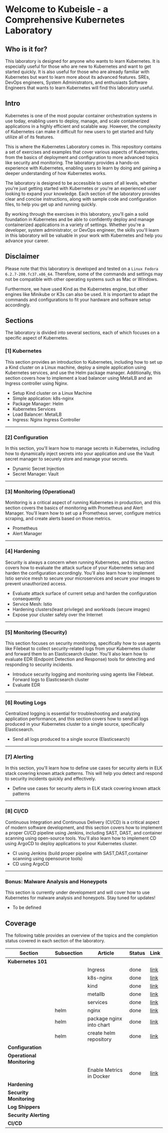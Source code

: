 # Welcome to Kubeisle - a Comprehensive Kubernetes Laboratory

## Who is it for?

This laboratory is designed for anyone who wants to learn Kubernetes. It is especially useful for those who are new to Kubernetes and want to get started quickly. It is also useful for those who are already familiar with Kubernetes but want to learn more about its advanced features. SREs, DevOps engineers, System Administrators, and enthusiasts Software Engineers that wants to learn Kubernetes will find this laboratory useful.

## Intro

Kubernetes is one of the most popular container orchestration systems in use today, enabling users to deploy, manage, and scale containerized applications in a highly efficient and scalable way. However, the complexity of Kubernetes can make it difficult for new users to get started and fully utilize all of its features.

This is where the Kubernetes Laboratory comes in. This repository contains a set of exercises and examples that cover various aspects of Kubernetes, from the basics of deployment and configuration to more advanced topics like security and monitoring. The laboratory provides a hands-on experience with Kubernetes, enabling users to learn by doing and gaining a deeper understanding of how Kubernetes works.

The laboratory is designed to be accessible to users of all levels, whether you're just getting started with Kubernetes or you're an experienced user looking to expand your knowledge. Each section of the laboratory provides clear and concise instructions, along with sample code and configuration files, to help you get up and running quickly.

By working through the exercises in this laboratory, you'll gain a solid foundation in Kubernetes and be able to confidently deploy and manage containerized applications in a variety of settings. Whether you're a developer, system administrator, or DevOps engineer, the skills you'll learn in this laboratory will be valuable in your work with Kubernetes and help you advance your career.


## Disclaimer

Please note that this laboratory is developed and tested on a `Linux Fedora 6.2.7-200.fc37.x86_64`. Therefore, some of the commands and settings may not be compatible with other operating systems such as Mac or Windows.

Furthermore, we have used Kind as the Kubernetes engine, but other engines like Minikube or K3s can also be used. It is important to adapt the commands and configurations to fit your hardware and software setup accordingly.

## Sections

The laboratory is divided into several sections, each of which focuses on a specific aspect of Kubernetes.

### [1] Kubernetes

This section provides an introduction to Kubernetes, including how to set up a Kind cluster on a Linux machine, deploy a simple application using Kubernetes services, and use the Helm package manager. Additionally, this section covers how to implement a load balancer using MetalLB and an Ingress controller using Nginx.

- Setup Kind cluster on a Linux Machine
- Simple application: k8s-nginx
- Package Manager: Helm
- Kubernetes Services
- Load Balancer: MetalLB
- Ingress: Nginx Ingress Controller

---
### [2] Configuration

In this section, you'll learn how to manage secrets in Kubernetes, including how to dynamically inject secrets into your application and use the Vault secret manager to securely store and manage your secrets.

- Dynamic Secret Injection
- Secret Manager: Vault

---
### [3] Monitoring (Operational)

Monitoring is a critical aspect of running Kubernetes in production, and this section covers the basics of monitoring with Prometheus and Alert Manager. You'll learn how to set up a Prometheus server, configure metrics scraping, and create alerts based on those metrics.

- Prometheus
- Alert Manager

---
### [4] Hardening

Security is always a concern when running Kubernetes, and this section covers how to evaluate the attack surface of your Kubernetes setup and harden the configuration accordingly. You'll also learn how to implement Istio service mesh to secure your microservices and secure your images to prevent unauthorized access.

- Evaluate attack surface of current setup and harden the configuration consequently
- Service Mesh: Istio
- Hardening clusters(least privilege) and workloads (secure images)
- Expose your cluster safely over the Internet

---
### [5] Monitoring (Security)

This section focuses on security monitoring, specifically how to use agents like Filebeat to collect security-related logs from your Kubernetes cluster and forward them to an Elasticsearch cluster. You'll also learn how to evaluate EDR (Endpoint Detection and Response) tools for detecting and responding to security incidents.

- Introduce security logging and monitoring using agents like Filebeat. Forward logs to Elasticsearch cluster
- Evaluate EDR
 
 ---
### [6] Routing Logs

Centralized logging is essential for troubleshooting and analyzing application performance, and this section covers how to send all logs produced in your Kubernetes cluster to a single source, specifically Elasticsearch.

- Send all logs produced to a single source (Elasticsearch)

---
### [7] Alerting

In this section, you'll learn how to define use cases for security alerts in ELK stack covering known attack patterns. This will help you detect and respond to security incidents quickly and effectively.

- Define use cases for security alerts in ELK stack covering known attack patterns

---
### [8] CI/CD

Continuous Integration and Continuous Delivery (CI/CD) is a critical aspect of modern software development, and this section covers how to implement a proper CI/CD pipeline using Jenkins, including SAST, DAST, and container scanning using open-source tools. You'll also learn how to implement CD using ArgoCD to deploy applications to your Kubernetes cluster.

- CI using Jenkins (build proper pipeline with SAST,DAST,container scanning using opensource tools)
- CD using ArgoCD

---
### Bonus: Malware Analysis and Honeypots

This section is currently under development and will cover how to use Kubernetes for malware analysis and honeypots. Stay tuned for updates!

- To be defined

## Coverage

The following table provides an overview of the topics and the completion status covered in each section of the laboratory.

| Section                    | Subsection | Article                  | Status | Link                                                       |
| -------------------------- | ---------- | ------------------------ | ------ | ---------------------------------------------------------- |
| **Kubernetes 101**         |            |                          |        |                                                            |
|                            |            | Ingress                  | done   | [link](01-kubernetes_101/ingress/README.md)                |
|                            |            | k8s-nginx                | done   | [link](01-kubernetes_101/k8s-nginx/README.md)              |
|                            |            | kind                     | done   | [link](01-kubernetes_101/kind/README.md)                   |
|                            |            | metallb                  | done   | [link](01-kubernetes_101/metallb/README.md)                |
|                            |            | services                 | done   | [link](01-kubernetes_101/services/README.md)               |
|                            | helm       | nginx                    | done   | [link](01-kubernetes_101/helm/helm-nginx/README.md)        |
|                            | helm       | package nginx into chart | done   | [link](01-kubernetes_101/helm/helm-package/README.md)      |
|                            | helm       | create helm repository   | done   | [link](01-kubernetes_101/helm/helm-repository/README.md)   |
| **Configuration**          |            |                          |        |                                                            |
| **Operational Monitoring** |            |                          |        |                                                            |
|                            |            | Enable Metrics in Docker | done   | [link](03-operational_monitoring/docker-metrics/README.md) |
| **Hardening**              |            |                          |        |                                                            |
| **Security Monitoring**    |            |                          |        |                                                            |
| **Log Shippers**           |            |                          |        |                                                            |
| **Security Alerting**      |            |                          |        |                                                            |
| **CI/CD**                  |            |                          |        |                                                            |
